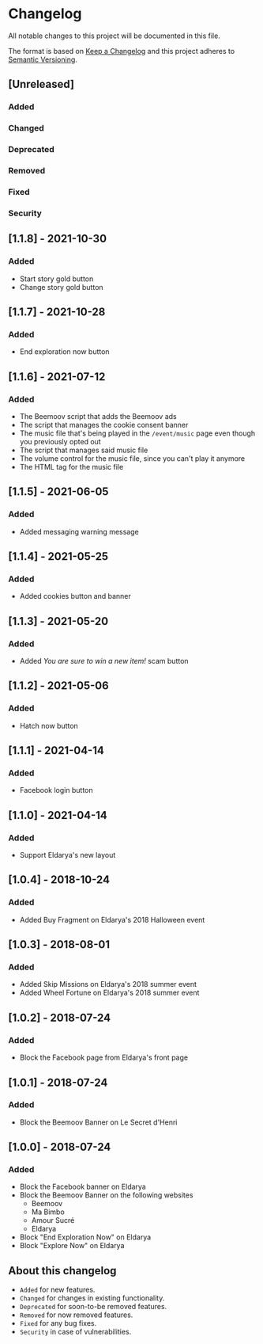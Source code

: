 # Changelog

All notable changes to this project will be documented in this file.

The format is based on [Keep a Changelog](http://keepachangelog.com/) and this project adheres to [Semantic Versioning](http://semver.org/).

## [Unreleased]

### Added

### Changed

### Deprecated

### Removed

### Fixed

### Security

## [1.1.8] - 2021-10-30

### Added

* Start story gold button
* Change story gold button

## [1.1.7] - 2021-10-28

### Added

* End exploration now button

## [1.1.6] - 2021-07-12

### Added

* The Beemoov script that adds the Beemoov ads
* The script that manages the cookie consent banner
* The music file that's being played in the `/event/music` page even though you previously opted out
* The script that manages said music file
* The volume control for the music file, since you can't play it anymore
* The HTML tag for the music file

## [1.1.5] - 2021-06-05

### Added

* Added messaging warning message

## [1.1.4] - 2021-05-25

### Added

* Added cookies button and banner

## [1.1.3] - 2021-05-20

### Added

* Added _You are sure to win a new item!_ scam button

## [1.1.2] - 2021-05-06

### Added

* Hatch now button

## [1.1.1] - 2021-04-14

### Added

* Facebook login button

## [1.1.0] - 2021-04-14

### Added

* Support Eldarya's new layout

## [1.0.4] - 2018-10-24

### Added

* Added Buy Fragment on Eldarya's 2018 Halloween event

## [1.0.3] - 2018-08-01

### Added

* Added Skip Missions on Eldarya's 2018 summer event
* Added Wheel Fortune on Eldarya's 2018 summer event

## [1.0.2] - 2018-07-24

### Added

* Block the Facebook page from Eldarya's front page

## [1.0.1] - 2018-07-24

### Added

* Block the Beemoov Banner on Le Secret d'Henri

## [1.0.0] - 2018-07-24

### Added

* Block the Facebook banner on Eldarya
* Block the Beemoov Banner on the following websites
  * Beemoov
  * Ma Bimbo
  * Amour Sucré
  * Eldarya
* Block "End Exploration Now" on Eldarya
* Block "Explore Now" on Eldarya

## About this changelog

* `Added` for new features.
* `Changed` for changes in existing functionality.
* `Deprecated` for soon-to-be removed features.
* `Removed` for now removed features.
* `Fixed` for any bug fixes.
* `Security` in case of vulnerabilities.
